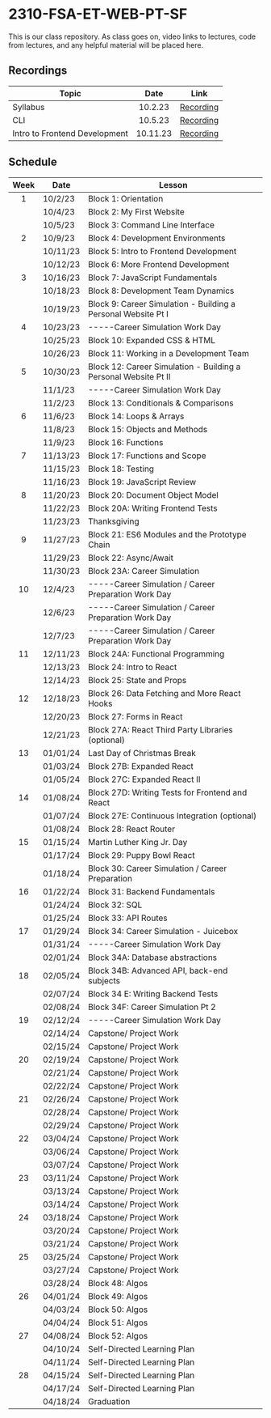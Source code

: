 # 2310-FSA-ET-WEB-PT-SF

This is our class repository. As class goes on, video links to lectures, code from lectures, and any helpful material will be placed here.

## Recordings

| Topic                         |   Date   |                    Link                    |
|-------------------------------|:--------:|:------------------------------------------:|
| Syllabus                      | 10.2.23  | [Recording](https://youtu.be/qZD5EhHtseg)  |
| CLI                           | 10.5.23  | [Recording](https://youtu.be/S-ubWKYYrHg)  |
| Intro to Frontend Development | 10.11.23 | [Recording](https://youtu.be/rizgPX4mnYI)  |


## Schedule

| Week | Date     | Lesson                                                          |
|:----:|----------|-----------------------------------------------------------------|
|  1   | 10/2/23  | Block 1: Orientation                                            |
|      | 10/4/23  | Block 2: My First Website                                       |
|      | 10/5/23  | Block 3: Command Line Interface                                 |
|  2   | 10/9/23  | Block 4: Development Environments                               |
|      | 10/11/23 | Block 5: Intro to Frontend Development                          |
|      | 10/12/23 | Block 6: More Frontend Development                              |
|  3   | 10/16/23 | Block 7: JavaScript Fundamentals                                |
|      | 10/18/23 | Block 8: Development Team Dynamics                              |
|      | 10/19/23 | Block 9: Career Simulation - Building a Personal Website Pt I   |
|  4   | 10/23/23 | \-----Career Simulation Work Day                                |
|      | 10/25/23 | Block 10: Expanded CSS & HTML                                   |
|      | 10/26/23 | Block 11: Working in a Development Team                         |
|  5   | 10/30/23 | Block 12: Career Simulation - Building a Personal Website Pt II |
|      | 11/1/23  | \-----Career Simulation Work Day                                |
|      | 11/2/23  | Block 13: Conditionals & Comparisons                            |
|  6   | 11/6/23  | Block 14: Loops & Arrays                                        |
|      | 11/8/23  | Block 15: Objects and Methods                                   |
|      | 11/9/23  | Block 16: Functions                                             |
|  7   | 11/13/23 | Block 17: Functions and Scope                                   |
|      | 11/15/23 | Block 18: Testing                                               |
|      | 11/16/23 | Block 19: JavaScript Review                                     |
|  8   | 11/20/23 | Block 20: Document Object Model                                 |
|      | 11/22/23 | Block 20A: Writing Frontend Tests                               |
|      | 11/23/23 | Thanksgiving                                                    |
|  9   | 11/27/23 | Block 21: ES6 Modules and the Prototype Chain                   |
|      | 11/29/23 | Block 22: Async/Await                                           |
|      | 11/30/23 | Block 23A: Career Simulation                                    |
|  10  | 12/4/23  | \-----Career Simulation / Career Preparation Work Day           |
|      | 12/6/23  | \-----Career Simulation / Career Preparation Work Day           |
|      | 12/7/23  | \-----Career Simulation / Career Preparation Work Day           |
|  11  | 12/11/23 | Block 24A: Functional Programming                               |
|      | 12/13/23 | Block 24: Intro to React                                        |
|      | 12/14/23 | Block 25: State and Props                                       |
|  12  | 12/18/23 | Block 26: Data Fetching and More React Hooks                    |
|      | 12/20/23 | Block 27: Forms in React                                        |
|      | 12/21/23 | Block 27A: React Third Party Libraries (optional)               |
|  13  | 01/01/24 | Last Day of Christmas Break                                     |
|      | 01/03/24 | Block 27B: Expanded React                                       |
|      | 01/05/24 | Block 27C: Expanded React II                                    |
|  14  | 01/08/24 | Block 27D: Writing Tests for Frontend and React                 |
|      | 01/07/24 | Block 27E: Continuous Integration (optional)                    |
|      | 01/08/24 | Block 28: React Router                                          |
|  15  | 01/15/24 | Martin Luther King Jr. Day                                      |
|      | 01/17/24 | Block 29: Puppy Bowl React                                      |
|      | 01/18/24 | Block 30: Career Simulation / Career Preparation                |
|  16  | 01/22/24 | Block 31: Backend Fundamentals                                  |
|      | 01/24/24 | Block 32: SQL                                                   |
|      | 01/25/24 | Block 33: API Routes                                            |
|  17  | 01/29/24 | Block 34: Career Simulation - Juicebox                          |
|      | 01/31/24 | \-----Career Simulation Work Day                                |
|      | 02/01/24 | Block 34A: Database abstractions                                |
|  18  | 02/05/24 | Block 34B: Advanced API, back-end subjects                      |
|      | 02/07/24 | Block 34 E: Writing Backend Tests                               |
|      | 02/08/24 | Block 34F: Career Simulation Pt 2                               |
|  19  | 02/12/24 | \-----Career Simulation Work Day                                |
|      | 02/14/24 | Capstone/ Project Work                                          |
|      | 02/15/24 | Capstone/ Project Work                                          |
|  20  | 02/19/24 | Capstone/ Project Work                                          |
|      | 02/21/24 | Capstone/ Project Work                                          |
|      | 02/22/24 | Capstone/ Project Work                                          |
|  21  | 02/26/24 | Capstone/ Project Work                                          |
|      | 02/28/24 | Capstone/ Project Work                                          |
|      | 02/29/24 | Capstone/ Project Work                                          |
|  22  | 03/04/24 | Capstone/ Project Work                                          |
|      | 03/06/24 | Capstone/ Project Work                                          |
|      | 03/07/24 | Capstone/ Project Work                                          |
|  23  | 03/11/24 | Capstone/ Project Work                                          |
|      | 03/13/24 | Capstone/ Project Work                                          |
|      | 03/14/24 | Capstone/ Project Work                                          |
|  24  | 03/18/24 | Capstone/ Project Work                                          |
|      | 03/20/24 | Capstone/ Project Work                                          |
|      | 03/21/24 | Capstone/ Project Work                                          |
|  25  | 03/25/24 | Capstone/ Project Work                                          |
|      | 03/27/24 | Capstone/ Project Work                                          |
|      | 03/28/24 | Block 48: Algos                                                 |
|  26  | 04/01/24 | Block 49: Algos                                                 |
|      | 04/03/24 | Block 50: Algos                                                 |
|      | 04/04/24 | Block 51: Algos                                                 |
|  27  | 04/08/24 | Block 52: Algos                                                 |
|      | 04/10/24 | Self-Directed Learning Plan                                     |
|      | 04/11/24 | Self-Directed Learning Plan                                     |
|  28  | 04/15/24 | Self-Directed Learning Plan                                     |
|      | 04/17/24 | Self-Directed Learning Plan                                     |
|      | 04/18/24 | Graduation                                                      |
